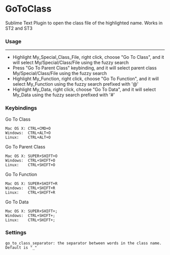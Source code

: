 GoToClass
=============

Sublime Text Plugin to open the class file of the highlighted name.  Works in ST2 and ST3


### Usage
-----

* Highlight My_Special_Class_File, right click, choose "Go To Class", and it will select My/Special/Class/File using the fuzzy search
* Press "Go To Parent Class" keybinding, and it will select parent class My/Special/Class/File using the fuzzy search
* Highlight My_Function, right click, choose "Go To Function", and it will select My_Function using the fuzzy search prefixed with '@'
* Highlight My_Data, right click, choose "Go To Data", and it will select My_Data using the fuzzy search prefixed with '#'

### Keybindings

Go To Class

	Mac OS X: CTRL+CMD+O
	Windows:  CTRL+ALT+O
	Linux:    CTRL+ALT+O

Go To Parent Class

	Mac OS X: SUPER+SHIFT+O
	Windows:  CTRL+SHIFT+O
	Linux:    CTRL+SHIFT+O

Go To Function

	Mac OS X: SUPER+SHIFT+R
	Windows:  CTRL+SHIFT+R
	Linux:    CTRL+SHIFT+R

Go To Data

	Mac OS X: SUPER+SHIFT+;
	Windows:  CTRL+SHIFT+;
	Linux:    CTRL+SHIFT+;

### Settings
    go_to_class_separator: the separator between words in the class name. Default is "_"
